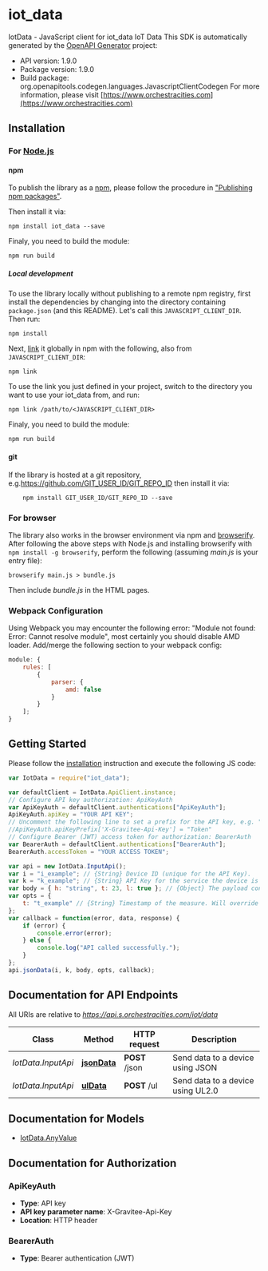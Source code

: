 # iot_data

IotData - JavaScript client for iot_data IoT Data This SDK is automatically
generated by the [OpenAPI Generator](https://openapi-generator.tech) project:

-   API version: 1.9.0
-   Package version: 1.9.0
-   Build package: org.openapitools.codegen.languages.JavascriptClientCodegen
    For more information, please visit
    [https://www.orchestracities.com](https://www.orchestracities.com)

## Installation

### For [Node.js](https://nodejs.org/)

#### npm

To publish the library as a [npm](https://www.npmjs.com/), please follow the
procedure in
["Publishing npm packages"](https://docs.npmjs.com/getting-started/publishing-npm-packages).

Then install it via:

```shell
npm install iot_data --save
```

Finaly, you need to build the module:

```shell
npm run build
```

##### Local development

To use the library locally without publishing to a remote npm registry, first
install the dependencies by changing into the directory containing
`package.json` (and this README). Let's call this `JAVASCRIPT_CLIENT_DIR`. Then
run:

```shell
npm install
```

Next, [link](https://docs.npmjs.com/cli/link) it globally in npm with the
following, also from `JAVASCRIPT_CLIENT_DIR`:

```shell
npm link
```

To use the link you just defined in your project, switch to the directory you
want to use your iot_data from, and run:

```shell
npm link /path/to/<JAVASCRIPT_CLIENT_DIR>
```

Finaly, you need to build the module:

```shell
npm run build
```

#### git

If the library is hosted at a git repository,
e.g.https://github.com/GIT_USER_ID/GIT_REPO_ID then install it via:

```shell
    npm install GIT_USER_ID/GIT_REPO_ID --save
```

### For browser

The library also works in the browser environment via npm and
[browserify](http://browserify.org/). After following the above steps with
Node.js and installing browserify with `npm install -g browserify`, perform the
following (assuming _main.js_ is your entry file):

```shell
browserify main.js > bundle.js
```

Then include _bundle.js_ in the HTML pages.

### Webpack Configuration

Using Webpack you may encounter the following error: "Module not found: Error:
Cannot resolve module", most certainly you should disable AMD loader. Add/merge
the following section to your webpack config:

```javascript
module: {
    rules: [
        {
            parser: {
                amd: false
            }
        }
    ];
}
```

## Getting Started

Please follow the [installation](#installation) instruction and execute the
following JS code:

```javascript
var IotData = require("iot_data");

var defaultClient = IotData.ApiClient.instance;
// Configure API key authorization: ApiKeyAuth
var ApiKeyAuth = defaultClient.authentications["ApiKeyAuth"];
ApiKeyAuth.apiKey = "YOUR API KEY";
// Uncomment the following line to set a prefix for the API key, e.g. "Token" (defaults to null)
//ApiKeyAuth.apiKeyPrefix['X-Gravitee-Api-Key'] = "Token"
// Configure Bearer (JWT) access token for authorization: BearerAuth
var BearerAuth = defaultClient.authentications["BearerAuth"];
BearerAuth.accessToken = "YOUR ACCESS TOKEN";

var api = new IotData.InputApi();
var i = "i_example"; // {String} Device ID (unique for the API Key).
var k = "k_example"; // {String} API Key for the service the device is registered on.
var body = { h: "string", t: 23, l: true }; // {Object} The payload consists of a simple plain JSON object, where each attribute of the object will be mapped to an attribute in the NGSI entity. By \"plain JSON objects\" or \"single-level JSON objects\" we mean:    - valid JSON objects serialized as unescaped strings.   - JSON objects with a single level, i.e.: all the first level attributes of the JSON object are Strings or Numbers (not arrays or other objects).   Additional information are available at [https://fiware-iotagent-json.rtfd.io/](https://fiware-iotagent-json.rtfd.io/)
var opts = {
    t: "t_example" // {String} Timestamp of the measure. Will override the automatic IoTAgent timestamp (optional).
};
var callback = function(error, data, response) {
    if (error) {
        console.error(error);
    } else {
        console.log("API called successfully.");
    }
};
api.jsonData(i, k, body, opts, callback);
```

## Documentation for API Endpoints

All URIs are relative to _https://api.s.orchestracities.com/iot/data_

| Class              | Method                                    | HTTP request   | Description                       |
| ------------------ | ----------------------------------------- | -------------- | --------------------------------- |
| _IotData.InputApi_ | [**jsonData**](docs/InputApi.md#jsonData) | **POST** /json | Send data to a device using JSON  |
| _IotData.InputApi_ | [**ulData**](docs/InputApi.md#ulData)     | **POST** /ul   | Send data to a device using UL2.0 |

## Documentation for Models

-   [IotData.AnyValue](docs/AnyValue.md)

## Documentation for Authorization

### ApiKeyAuth

-   **Type**: API key
-   **API key parameter name**: X-Gravitee-Api-Key
-   **Location**: HTTP header

### BearerAuth

-   **Type**: Bearer authentication (JWT)
